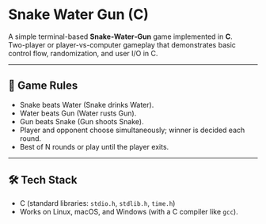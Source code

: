 # Snake Water Gun (C)

A simple terminal-based **Snake‑Water‑Gun** game implemented in **C**.  
Two-player or player-vs-computer gameplay that demonstrates basic control flow, randomization, and user I/O in C.

---

## 📌 Game Rules
- Snake beats Water (Snake drinks Water).  
- Water beats Gun (Water rusts Gun).  
- Gun beats Snake (Gun shoots Snake).  
- Player and opponent choose simultaneously; winner is decided each round.  
- Best of N rounds or play until the player exits.

---

## 🛠 Tech Stack
- C (standard libraries: `stdio.h`, `stdlib.h`, `time.h`)
- Works on Linux, macOS, and Windows (with a C compiler like `gcc`).
